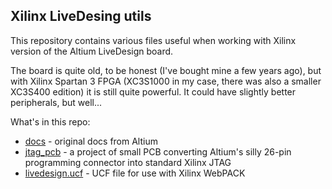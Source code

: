 Xilinx LiveDesing utils
-----------------------

This repository contains various files useful when working with
Xilinx version of the Altium LiveDesign board.

The board is quite old, to be honest (I've bought mine a few years ago), 
but with Xilinx Spartan 3 FPGA (XC3S1000 in my case, there was also a smaller
XC3S400 edition) it is still quite powerful. It could have slightly better
peripherals, but well...

What's in this repo:

 * [docs](docs) - original docs from Altium
 * [jtag_pcb](jtag_pcb) - a project of small PCB converting Altium's silly 26-pin programming connector into standard Xilinx JTAG
 * [livedesign.ucf](livedesign.ucf) - UCF file for use with Xilinx WebPACK

